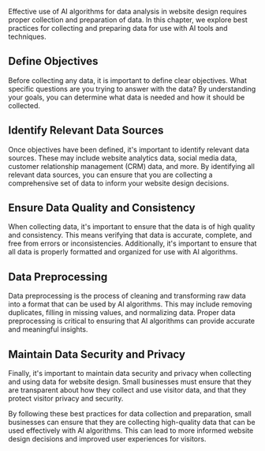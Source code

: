 

Effective use of AI algorithms for data analysis in website design requires proper collection and preparation of data. In this chapter, we explore best practices for collecting and preparing data for use with AI tools and techniques.

Define Objectives
-----------------

Before collecting any data, it is important to define clear objectives. What specific questions are you trying to answer with the data? By understanding your goals, you can determine what data is needed and how it should be collected.

Identify Relevant Data Sources
------------------------------

Once objectives have been defined, it's important to identify relevant data sources. These may include website analytics data, social media data, customer relationship management (CRM) data, and more. By identifying all relevant data sources, you can ensure that you are collecting a comprehensive set of data to inform your website design decisions.

Ensure Data Quality and Consistency
-----------------------------------

When collecting data, it's important to ensure that the data is of high quality and consistency. This means verifying that data is accurate, complete, and free from errors or inconsistencies. Additionally, it's important to ensure that all data is properly formatted and organized for use with AI algorithms.

Data Preprocessing
------------------

Data preprocessing is the process of cleaning and transforming raw data into a format that can be used by AI algorithms. This may include removing duplicates, filling in missing values, and normalizing data. Proper data preprocessing is critical to ensuring that AI algorithms can provide accurate and meaningful insights.

Maintain Data Security and Privacy
----------------------------------

Finally, it's important to maintain data security and privacy when collecting and using data for website design. Small businesses must ensure that they are transparent about how they collect and use visitor data, and that they protect visitor privacy and security.

By following these best practices for data collection and preparation, small businesses can ensure that they are collecting high-quality data that can be used effectively with AI algorithms. This can lead to more informed website design decisions and improved user experiences for visitors.
